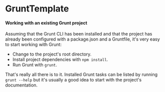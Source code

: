 # GruntTemplate


#### Working with an existing Grunt project

Assuming that the Grunt CLI has been installed and that the project has already been configured with a package.json and a Gruntfile, it's very easy to start working with Grunt:  
+ Change to the project's root directory.
+ Install project dependencies with `npm install`.  
+ Run Grunt with `grunt`.  

That's really all there is to it. Installed Grunt tasks can be listed by running `grunt --help` but it's usually a good idea to start with the project's documentation.
